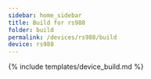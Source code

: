 ```yaml
---
sidebar: home_sidebar
title: Build for rs988
folder: build
permalink: /devices/rs988/build
device: rs988
---
```

{% include templates/device_build.md %}
